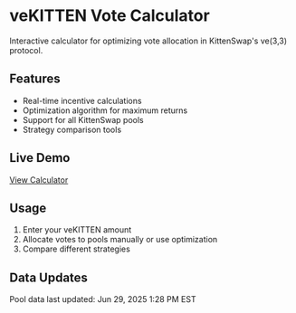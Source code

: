 # veKITTEN Vote Calculator

Interactive calculator for optimizing vote allocation in KittenSwap's ve(3,3) protocol.

## Features
- Real-time incentive calculations
- Optimization algorithm for maximum returns
- Support for all KittenSwap pools
- Strategy comparison tools

## Live Demo
[View Calculator](your-deployed-url-here)

## Usage
1. Enter your veKITTEN amount
2. Allocate votes to pools manually or use optimization
3. Compare different strategies

## Data Updates
Pool data last updated: Jun 29, 2025 1:28 PM EST
